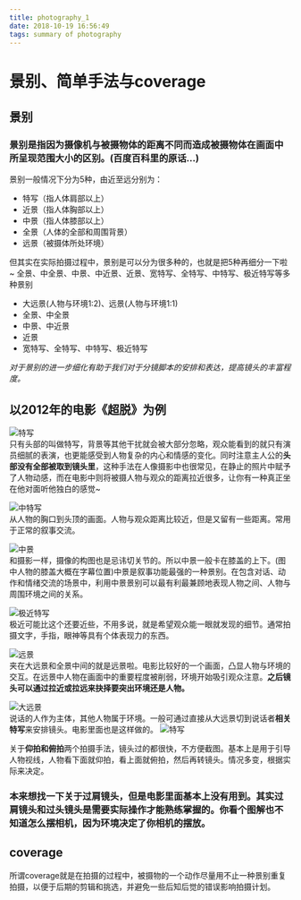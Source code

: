 ```yaml
---
title: photography_1
date: 2018-10-19 16:56:49
tags: summary of photography
---
```


# 景别、简单手法与coverage

## 景别

### 景别是指因为摄像机与被摄物体的距离不同而造成被摄物体在画面中所呈现范围大小的区别。(百度百科里的原话...)
景别一般情况下分为5种，由近至远分别为：
* 特写（指人体肩部以上）
* 近景（指人体胸部以上）
* 中景（指人体膝部以上）
* 全景（人体的全部和周围背景）
* 远景（被摄体所处环境）

但其实在实际拍摄过程中，景别是可以分为很多种的，也就是把5种再细分一下啦~
全景、中全景、中景、中近景、近景、宽特写、全特写、中特写、极近特写等多种景别
* 大远景(人物与环境1:2)、远景(人物与环境1:1)
* 全景、中全景
* 中景、中近景
* 近景
* 宽特写、全特写、中特写、极近特写  

*对于景别的进一步细化有助于我们对于分镜脚本的安排和表达，提高镜头的丰富程度。*
## 以2012年的电影《超脱》为例
![特写](1.png)  
只有头部的叫做特写，背景等其他干扰就会被大部分忽略，观众能看到的就只有演员细腻的表演，也更能感受到人物复杂的内心和情感的变化。同时注意主人公的**头部没有全部被取到镜头里**，这种手法在人像摄影中也很常见，在静止的照片中赋予了人物动感，而在电影中则将被摄人物与观众的距离拉近很多，让你有一种真正坐在他对面听他独白的感觉~

![中特写](2.png)  
从人物的胸口到头顶的画面。人物与观众距离比较近，但是又留有一些距离。常用于正常的叙事交流。  

![中景](3.png)  
和摄影一样，摄像的构图也是忌讳切关节的。所以中景一般卡在膝盖的上下。(图中人物的膝盖大概在字幕位置)中景是叙事功能最强的一种景别。在包含对话、动作和情绪交流的场景中，利用中景景别可以最有利最兼顾地表现人物之间、人物与周围环境之间的关系。  

![极近特写](4.png)  
极近可能比这个还要近些，不用多说，就是希望观众能一眼就发现的细节。通常拍摄文字，手指，眼神等具有个体表现力的东西。  

![远景](5.png)  
夹在大远景和全景中间的就是远景啦。电影比较好的一个画面，凸显人物与环境的交互。在远景中人物在画面中的重要程度被削弱，环境开始吸引观众注意。**之后镜头可以通过拉近或拉远来抉择要突出环境还是人物。**  

![大远景](6.png)  
说话的人作为主体，其他人物属于环境。一般可通过直接从大远景切到说话者**相关特写**来安排镜头。电影里面也是这样做的。
![特写](7.png)  

关于**仰拍和俯拍**两个拍摄手法，镜头过的都很快，不方便截图。基本上是用于引导人物视线，人物看下面就仰拍，看上面就俯拍，然后再转镜头。情况多变，根据实际来决定。

### 本来想找一下关于过肩镜头，但是电影里面基本上没有用到。其实过肩镜头和过头镜头是需要实际操作才能熟练掌握的。你看个图解也不知道怎么摆相机，因为环境决定了你相机的摆放。

## coverage
所谓coverage就是在拍摄的过程中，被摄物的一个动作尽量用不止一种景别重复拍摄，以便于后期的剪辑和挑选，并避免一些后知后觉的错误影响拍摄计划。